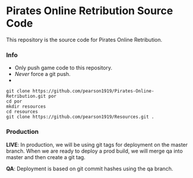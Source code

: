 Pirates Online Retribution Source Code
======================================
This repository is the source code for Pirates Online Retribution.

### Info

* Only push game code to this repository.
* *Never* force a git push.
* 


````
git clone https://github.com/pearson1919/Pirates-Online-Retribution.git por
cd por
mkdir resources
cd resources
git clone https://github.com/pearson1919/Resources.git .
````

### Production

**LIVE**: In production, we will be using git tags for deployment on the master branch. When we are ready to deploy a prod build, we will merge qa into master and then create a git tag. 

**QA**: Deployment is based on git commit hashes using the qa branch.
